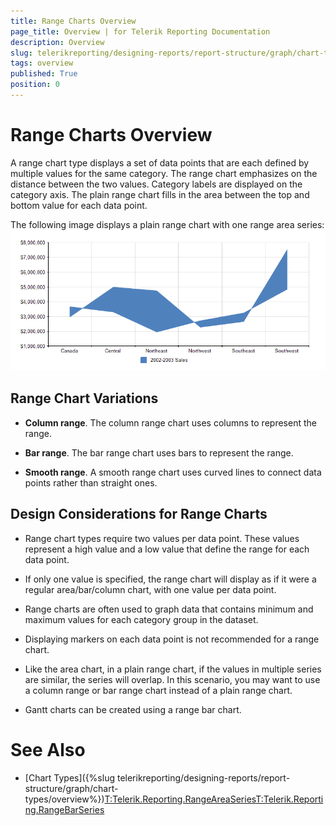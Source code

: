 ```yaml
---
title: Range Charts Overview
page_title: Overview | for Telerik Reporting Documentation
description: Overview
slug: telerikreporting/designing-reports/report-structure/graph/chart-types/range-charts/overview
tags: overview
published: True
position: 0
---
```


# Range Charts Overview



A range chart type displays a set of data points that are each defined by multiple values for the same category. 
      The range chart emphasizes on the distance between the two values. Category labels are displayed on the category axis. 
      The plain range chart fills in the area between the top and bottom value for each data point.

The following image displays a plain range chart with one range area series:  
  ![Range Area Chart](images/Graph/RangeAreaChart.png)

## Range Chart Variations

* __Column range__. The column range chart uses columns to represent the range.

* __Bar range__. The bar range chart uses bars to represent the range. 

* __Smooth range__. A smooth range chart uses curved lines to connect data points rather than straight ones.

## Design Considerations for Range Charts

* Range chart types require two values per data point. These values represent a high value and a low value that define 
  			the range for each data point. 

* If only one value is specified, the range chart will display as if it were a regular area/bar/column chart, with 
  			one value per data point.

* Range charts are often used to graph data that contains minimum and maximum values for each category group in 
  			the dataset.

* Displaying markers on each data point is not recommended for a range chart.

* Like the area chart, in a plain range chart, if the values in multiple series are similar, the series will overlap. 
  			In this scenario, you may want to use a column range or bar range chart instead of a plain range chart.

* Gantt charts can be created using a range bar chart.

# See Also


 * [Chart Types]({%slug telerikreporting/designing-reports/report-structure/graph/chart-types/overview%})[T:Telerik.Reporting.RangeAreaSeries]()[T:Telerik.Reporting.RangeBarSeries]()
